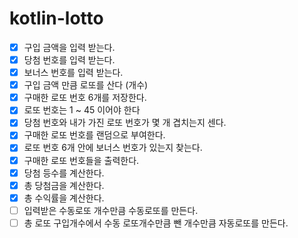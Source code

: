 # kotlin-lotto
- [x] 구입 금액을 입력 받는다.
- [x] 당첨 번호를 입력 받는다.
- [x] 보너스 번호를 입력 받는다.
- [x] 구입 금액 만큼 로또를 산다 (개수)
- [x] 구매한 로또 번호 6개를 저장한다.
- [x] 로또 번호는 1 ~ 45 이어야 한다
- [x] 당첨 번호와 내가 가진 로또 번호가 몇 개 겹치는지 센다.
- [x] 구매한 로또 번호를 랜덤으로 부여한다.
- [x] 로또 번호 6개 안에 보너스 번호가 있는지 찾는다.
- [x] 구매한 로또 번호들을 출력한다.
- [x] 당첨 등수를 계산한다.
- [x] 총 당첨금을 계산한다.
- [x] 총 수익률을 계산한다.
- [ ] 입력받은 수동로또 개수만큼 수동로또를 만든다.
- [ ] 총 로또 구입개수에서 수동 로또개수만큼 뺀 개수만큼 자동로또를 만든다.
